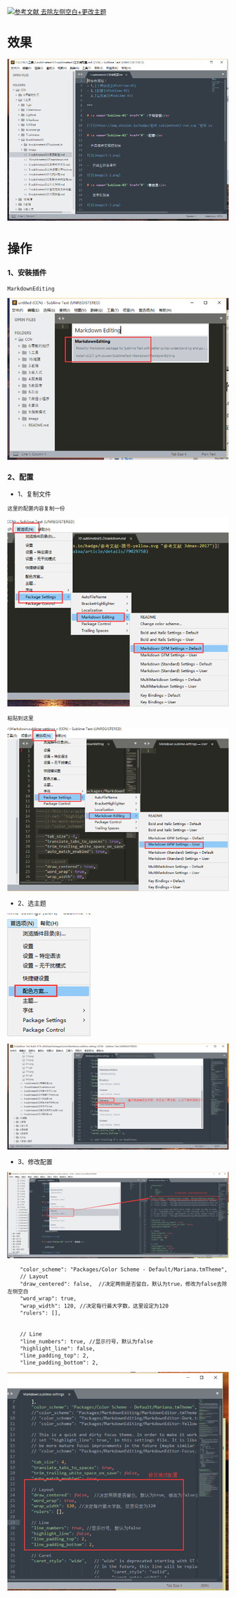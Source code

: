 [![](https://img.shields.io/badge/参考文献-去除左侧空白+更改主题-yellow.svg "参考文献 去除左侧空白+更改主题")](https://blog.csdn.net/galoa/article/details/79029758)

# 效果

![](image/10-1.png)

# 操作

### 1、安裝插件
`
MarkdownEditing
`

![](image/10-2.png)

### 2、配置

- 1、复制文件

`这里的配置内容复制一份`

![](image/10-3.png)

`粘贴到这里`

![](image/10-4.png)

- 2、选主题

![](image/10-5.png)

![](image/10-6.png)

- 3、修改配置

![](image/10-7.png)

```
    "color_scheme": "Packages/Color Scheme - Default/Mariana.tmTheme",
    // Layout
    "draw_centered": false,  //决定两侧是否留白，默认为true，修改为false去除左侧空白
    "word_wrap": true,
    "wrap_width": 120, //决定每行最大字数，这里设定为120
    "rulers": [],


    // Line
    "line_numbers": true, //显示行号，默认为false
    "highlight_line": false,
    "line_padding_top": 2,
    "line_padding_bottom": 2,
```
![](image/10-8.png)
